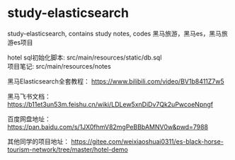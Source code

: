 # study-elasticsearch
study-elasticsearch, contains study notes, codes
黑马旅游，黑马es，黑马旅游es项目

hotel sql初始化脚本: src/main/resources/static/db.sql  
项目笔记: src/main/resources/notes  

黑马Elasticsearch全套教程：
https://www.bilibili.com/video/BV1b8411Z7w5

黑马飞书文档：
https://b11et3un53m.feishu.cn/wiki/LDLew5xnDiDv7Qk2uPwcoeNpngf

百度网盘地址：
https://pan.baidu.com/s/1JX0fhmV82mgPeBBbAMNV0w&pwd=7988

其他同学的项目地址：
https://gitee.com/weixiaoshuai0311/es-black-horse-tourism-network/tree/master/hotel-demo